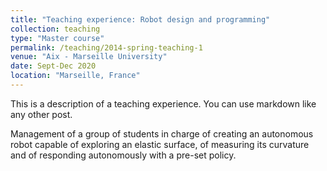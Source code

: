 ```yaml
---
title: "Teaching experience: Robot design and programming"
collection: teaching
type: "Master course"
permalink: /teaching/2014-spring-teaching-1
venue: "Aix - Marseille University"
date: Sept-Dec 2020
location: "Marseille, France"
---
```


This is a description of a teaching experience. You can use markdown like any other post.

Management of a group of students in charge of  creating an autonomous robot capable of exploring an elastic surface, of measuring its curvature and of responding autonomously with a pre-set policy.
